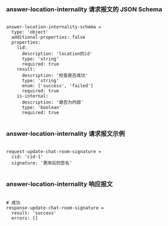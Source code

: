 ### answer-location-internality 请求报文的 JSON Schema
<pre><code>
answer-location-internality-schema =
  type: 'object'
  additional-properties: false
  properties:
    lid:
      description: 'location的id'
      type: 'string'
      required: true
    result:
      description: '检查是否成功'
      type: 'string'
      enum: ['success', 'failed']
      required: true
    is-internal:
      description: '是否为内部'
      type: 'boolean'
      required: true

</code></pre>

### answer-location-internality 请求报文示例
<pre><code>
request-update-chat-room-signature =
  cid: 'cid-1'
  signature: '更改后的签名'

</code></pre>

### answer-location-internality 响应报文
<pre><code>
# 成功
response-update-chat-room-signature =
  result: 'success'
  errors: []

</code></pre>


